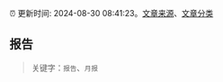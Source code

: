 :alarm_clock: 更新时间: 2024-08-30 08:41:23。[文章来源](/README.md)、[文章分类](/TAGS.md)

## 报告


> 关键字：`报告`、`月报`



